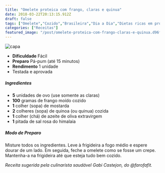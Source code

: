 ```yaml
---
title: "Omelete proteica com frango, claras e quinua"
date: 2018-03-22T20:13:15.912Z
draft: false
tags: ["Omelete","Cozido","Brasileira","Dia a Dia","Dietas ricas em proteína","Omeletes","Receitas","Receitas com frango","Receitas simples e fáceis"]
categories: ["Receitas"]
featured_image: "/post/omelete-proteica-com-frango-claras-e-quinua.d96f7b5a.jpeg"
---
```


![capa](/post/omelete-proteica-com-frango-claras-e-quinua.d96f7b5a.jpeg)

*   **Dificuldade** Fácil
*   **Preparo** Pá-pum (até 15 minutos)
*   **Rendimento** 1 unidade
*   Testada e aprovada
    

##### Ingredientes

*   **5** unidades de ovo (use somente as claras)
*   **100** gramas de frango moído cozido
*   **1** colher (sopa) de mostarda
*   **2** colheres (sopa) de quinoa (ou quinua) cozida
*   **1** colher (chá) de azeite de oliva extravirgem
*   **1** pitada de sal rosa do himalaia

##### Modo de Preparo

Misture todos os ingredientes. Leve à frigideira a fogo médio e espere dourar de um lado. Em seguida, feche a omelete como se fosse um crepe. Mantenha-a na frigideira até que esteja tudo bem cozido.

_Receita sugerida pela culinarista saudável Gabi Castejon, do @farofafit._
